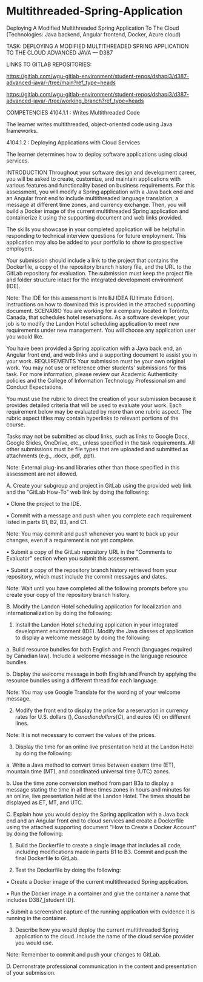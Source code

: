 # Multithreaded-Spring-Application
Deploying A Modified Multithreaded Spring Application To The Cloud (Technologies: Java backend, Angular frontend, Docker, Azure cloud)

TASK: DEPLOYING A MODIFIED MULTITHREADED SPRING APPLICATION TO THE CLOUD
ADVANCED JAVA — D387


LINKS TO GITLAB REPOSITORIES:

https://gitlab.com/wgu-gitlab-environment/student-repos/dshapi3/d387-advanced-java/-/tree/main?ref_type=heads

https://gitlab.com/wgu-gitlab-environment/student-repos/dshapi3/d387-advanced-java/-/tree/working_branch?ref_type=heads



COMPETENCIES
4104.1.1 : Writes Multithreaded Code

The learner writes multithreaded, object-oriented code using Java frameworks.

4104.1.2 : Deploying Applications with Cloud Services

The learner determines how to deploy software applications using cloud services.

INTRODUCTION
Throughout your software design and development career, you will be asked to create, customize, and maintain applications with various features and functionality based on business requirements. For this assessment, you will modify a Spring application with a Java back end and an Angular front end to include multithreaded language translation, a message at different time zones, and currency exchange. Then, you will build a Docker image of the current multithreaded Spring application and containerize it using the supporting document and web links provided.

The skills you showcase in your completed application will be helpful in responding to technical interview questions for future employment. This application may also be added to your portfolio to show to prospective employers.

Your submission should include a link to the project that contains the Dockerfile, a copy of the repository branch history file, and the URL to the GitLab repository for evaluation. The submission must keep the project file and folder structure intact for the integrated development environment (IDE).

Note: The IDE for this assessment is IntelliJ IDEA (Ultimate Edition). Instructions on how to download this is provided in the attached supporting document.
SCENARIO
You are working for a company located in Toronto, Canada, that schedules hotel reservations. As a software developer, your job is to modify the Landon Hotel scheduling application to meet new requirements under new management. You will choose any application user you would like.

You have been provided a Spring application with a Java back end, an Angular front end, and web links and a supporting document to assist you in your work.
REQUIREMENTS
Your submission must be your own original work. You may not use or reference other students' submissions for this task. For more information, please review our Academic Authenticity policies and the College of Information Technology Professionalism and Conduct Expectations.



You must use the rubric to direct the creation of your submission because it provides detailed criteria that will be used to evaluate your work. Each requirement below may be evaluated by more than one rubric aspect. The rubric aspect titles may contain hyperlinks to relevant portions of the course.



Tasks may not be submitted as cloud links, such as links to Google Docs, Google Slides, OneDrive, etc., unless specified in the task requirements. All other submissions must be file types that are uploaded and submitted as attachments (e.g., .docx, .pdf, .ppt).



Note: External plug-ins and libraries other than those specified in this assessment are not allowed.



A.  Create your subgroup and project in GitLab using the provided web link and the "GitLab How-To" web link by doing the following:

•   Clone the project to the IDE.

•   Commit with a message and push when you complete each requirement listed in parts B1, B2, B3, and C1.


Note: You may commit and push whenever you want to back up your changes, even if a requirement is not yet complete.


•   Submit a copy of the GitLab repository URL in the "Comments to Evaluator" section when you submit this assessment.

•   Submit a copy of the repository branch history retrieved from your repository, which must include the commit messages and dates.

Note: Wait until you have completed all the following prompts before you create your copy of the repository branch history.


B.  Modify the Landon Hotel scheduling application for localization and internationalization by doing the following:

1.   Install the Landon Hotel scheduling application in your integrated development environment (IDE). Modify the Java classes of application to display a welcome message by doing the following:

a.  Build resource bundles for both English and French (languages required by Canadian law). Include a welcome message in the language resource bundles.

b.  Display the welcome message in both English and French by applying the resource bundles using a different thread for each language.


Note: You may use Google Translate for the wording of your welcome message.


2.  Modify the front end to display the price for a reservation in currency rates for U.S. dollars ($), Canadian dollars (C$), and euros (€) on different lines.


Note: It is not necessary to convert the values of the prices.


3.  Display the time for an online live presentation held at the Landon Hotel by doing the following:

a.  Write a Java method to convert times between eastern time (ET), mountain time (MT), and coordinated universal time (UTC) zones.

b.  Use the time zone conversion method from part B3a to display a message stating the time in all three times zones in hours and minutes for an online, live presentation held at the Landon Hotel. The times should be displayed as ET, MT, and UTC.


C.  Explain how you would deploy the Spring application with a Java back end and an Angular front end to cloud services and create a Dockerfile using the attached supporting document "How to Create a Docker Account" by doing the following:

1.  Build the Dockerfile to create a single image that includes all code, including modifications made in parts B1 to B3. Commit and push the final Dockerfile to GitLab.

2.  Test the Dockerfile by doing the following:

•   Create a Docker image of the current multithreaded Spring application.

•   Run the Docker image in a container and give the container a name that includes D387_[student ID].

•   Submit a screenshot capture of the running application with evidence it is running in the container.

3.  Describe how you would deploy the current multithreaded Spring application to the cloud. Include the name of the cloud service provider you would use.


Note: Remember to commit and push your changes to GitLab.


D.  Demonstrate professional communication in the content and presentation of your submission.
